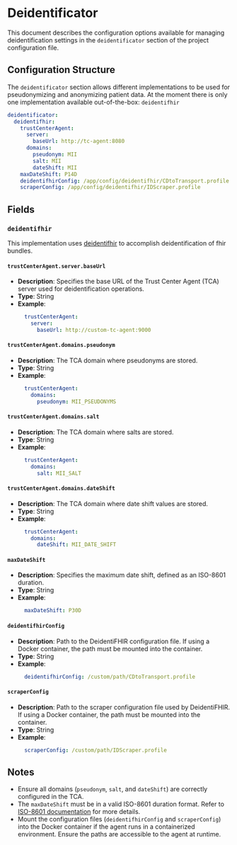 # Deidentificator <Badge type="tip" text="Clinical Domain Agent" />

This document describes the configuration options available for managing deidentification settings
in the `deidentificator` section of the project configuration file.

## Configuration Structure

The `deidentificator` section allows different implementations to be used for pseudonymizing and 
anonymizing patient data. At the moment there is only one implementation available out-of-the-box:
`deidentifhir`

```yaml
deidentificator:
  deidentifhir:
    trustCenterAgent:
      server:
        baseUrl: http://tc-agent:8080
      domains:
        pseudonym: MII
        salt: MII
        dateShift: MII
    maxDateShift: P14D
    deidentifhirConfig: /app/config/deidentifhir/CDtoTransport.profile
    scraperConfig: /app/config/deidentifhir/IDScraper.profile
```

## Fields

### `deidentifhir`

This implementation uses [deidentifhir](https://github.com/UMEssen/DeidentiFHIR) to accomplish 
deidentification of fhir bundles.

#### `trustCenterAgent.server.baseUrl`

* **Description**: Specifies the base URL of the Trust Center Agent (TCA) server used for
  deidentification operations.
* **Type**: String
* **Example**:
  ```yaml
    trustCenterAgent:
      server:
        baseUrl: http://custom-tc-agent:9000
  ```

#### `trustCenterAgent.domains.pseudonym`

* **Description**: The TCA domain where pseudonyms are stored.
* **Type**: String
* **Example**:
  ```yaml
    trustCenterAgent:
      domains:
        pseudonym: MII_PSEUDONYMS
  ```

#### `trustCenterAgent.domains.salt`

* **Description**: The TCA domain where salts are stored.
* **Type**: String
* **Example**:
  ```yaml
    trustCenterAgent:
      domains:
        salt: MII_SALT
  ```

#### `trustCenterAgent.domains.dateShift`

* **Description**: The TCA domain where date shift values are stored.
* **Type**: String
* **Example**:
  ```yaml
    trustCenterAgent:
      domains:
        dateShift: MII_DATE_SHIFT
  ```

#### `maxDateShift`

* **Description**: Specifies the maximum date shift, defined as an ISO-8601 duration.
* **Type**: String
* **Example**:
  ```yaml
    maxDateShift: P30D
  ```

#### `deidentifhirConfig`

* **Description**: Path to the DeidentiFHIR configuration file. If using a Docker container, the
  path must be mounted into the container.
* **Type**: String
* **Example**:
  ```yaml
    deidentifhirConfig: /custom/path/CDtoTransport.profile
  ```

#### `scraperConfig`

* **Description**: Path to the scraper configuration file used by DeidentiFHIR. If using a Docker
  container, the path must be mounted into the container.
* **Type**: String
* **Example**:
  ```yaml
    scraperConfig: /custom/path/IDScraper.profile
  ```

## Notes

* Ensure all domains (`pseudonym`, `salt`, and `dateShift`) are correctly configured in the TCA.
* The `maxDateShift` must be in a valid ISO-8601 duration format. Refer
  to [ISO-8601 documentation](https://en.wikipedia.org/wiki/ISO_8601) for more details.
* Mount the configuration files (`deidentifhirConfig` and `scraperConfig`) into the Docker container
  if the agent runs in a containerized environment. Ensure the paths are accessible to the agent at
  runtime.
